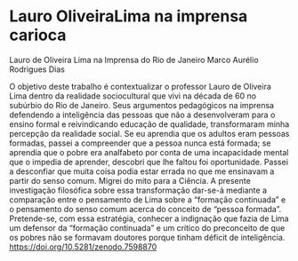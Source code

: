 # Lauro OliveiraLima na imprensa carioca
Lauro de Oliveira Lima na Imprensa do Rio de Janeiro
 Marco Aurélio Rodrigues Dias

O objetivo deste trabalho é contextualizar o professor Lauro de Oliveira Lima dentro da realidade sociocultural que vivi na década de 60 no subúrbio do Rio de Janeiro. Seus argumentos pedagógicos na imprensa defendendo a inteligência das pessoas que não a desenvolveram para o ensino formal e reivindicando educação de qualidade, transformaram minha percepção da realidade social. Se eu aprendia que os adultos eram pessoas formadas, passei a compreender que a pessoa nunca está formada; se aprendia que o pobre era analfabeto por conta de uma incapacidade mental que o impedia de aprender, descobri que lhe faltou foi oportunidade. Passei a desconfiar que muita coisa podia estar errada no que me ensinavam a partir do senso comum. Migrei do mito para a Ciência. A presente investigação filosófica sobre essa transformação dar-se-á mediante a comparação entre o pensamento de Lima sobre a “formação continuada” e o pensamento do senso comum acerca do conceito de “pessoa formada”. Pretende-se, com essa estratégia, conhecer a indignação que fazia de Lima um defensor da “formação continuada” e um crítico do preconceito de que os pobres não se formavam doutores porque tinham déficit de inteligência.
https://doi.org/10.5281/zenodo.7598870
